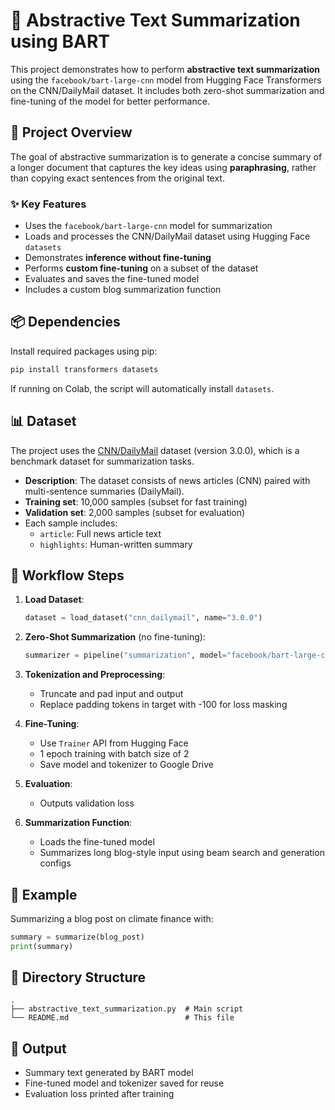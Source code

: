 
# 📝 Abstractive Text Summarization using BART

This project demonstrates how to perform **abstractive text summarization** using the `facebook/bart-large-cnn` model from Hugging Face Transformers on the CNN/DailyMail dataset. It includes both zero-shot summarization and fine-tuning of the model for better performance.

## 🚀 Project Overview

The goal of abstractive summarization is to generate a concise summary of a longer document that captures the key ideas using **paraphrasing**, rather than copying exact sentences from the original text.

### ✨ Key Features

- Uses the `facebook/bart-large-cnn` model for summarization
- Loads and processes the CNN/DailyMail dataset using Hugging Face `datasets`
- Demonstrates **inference without fine-tuning**
- Performs **custom fine-tuning** on a subset of the dataset
- Evaluates and saves the fine-tuned model
- Includes a custom blog summarization function

## 📦 Dependencies

Install required packages using pip:

```bash
pip install transformers datasets
```

If running on Colab, the script will automatically install `datasets`.

## 📊 Dataset

The project uses the [CNN/DailyMail](https://huggingface.co/datasets/cnn_dailymail) dataset (version 3.0.0), which is a benchmark dataset for summarization tasks.

- **Description**: The dataset consists of news articles (CNN) paired with multi-sentence summaries (DailyMail).
- **Training set**: 10,000 samples (subset for fast training)
- **Validation set**: 2,000 samples (subset for evaluation)
- Each sample includes:
  - `article`: Full news article text
  - `highlights`: Human-written summary

## 📂 Workflow Steps

1. **Load Dataset**:
   ```python
   dataset = load_dataset("cnn_dailymail", name="3.0.0")
   ```

2. **Zero-Shot Summarization** (no fine-tuning):
   ```python
   summarizer = pipeline("summarization", model="facebook/bart-large-cnn")
   ```

3. **Tokenization and Preprocessing**:
   - Truncate and pad input and output
   - Replace padding tokens in target with -100 for loss masking

4. **Fine-Tuning**:
   - Use `Trainer` API from Hugging Face
   - 1 epoch training with batch size of 2
   - Save model and tokenizer to Google Drive

5. **Evaluation**:
   - Outputs validation loss

6. **Summarization Function**:
   - Loads the fine-tuned model
   - Summarizes long blog-style input using beam search and generation configs

## 🧪 Example

Summarizing a blog post on climate finance with:

```python
summary = summarize(blog_post)
print(summary)
```

## 📁 Directory Structure

```
.
├── abstractive_text_summarization.py  # Main script
└── README.md                          # This file
```

## 💾 Output

- Summary text generated by BART model
- Fine-tuned model and tokenizer saved for reuse
- Evaluation loss printed after training


